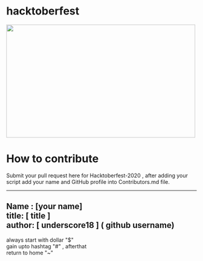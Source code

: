 # hacktoberfest
<img src="https://github.com/bajajvinamr/HacktoberFest2020/raw/master/0.png" width="500" height="300">

# How to contribute
Submit your pull request here for Hacktoberfest-2020 , after adding your script add your name and GitHub profile into Contributors.md file.

----

Name : [your name] <br>
title: [ title ] <br>
author: [ underscore18 ] ( github username) <br>
---

always start with dollar "$" <br>
gain upto hashtag "#" , afterthat <br>
return to home "~" <br>
